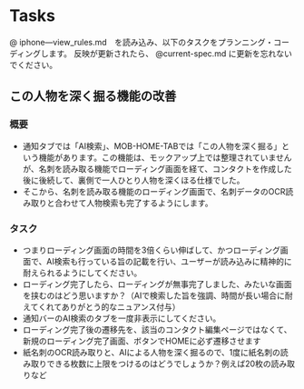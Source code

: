 # Tasks

@ iphone—view_rules.md　を読み込み、以下のタスクをプランニング・コーディングします。
反映が更新されたら、 @current-spec.md に更新を忘れないでください。

## この人物を深く掘る機能の改善

### 概要

- 通知タブでは「AI検索」、MOB-HOME-TABでは「この人物を深く掘る」という機能があります。この機能は、モックアップ上では整理されていませんが、名刺を読み取る機能でローディング画面を経て、コンタクトを作成した後に後続して、裏側で一人ひとり人物を深くほる仕様でした。
- そこから、名刺を読み取る機能のローディング画面で、名刺データのOCR読み取りと合わせて人物検索も完了するようにします。

### タスク

- つまりローディング画面の時間を3倍くらい伸ばして、かつローディング画面で、AI検索も行っている旨の記載を行い、ユーザーが読み込みに精神的に耐えられるようにしてください。
- ローディング完了したら、ローディングが無事完了しました、みたいな画面を挟むのはどう思いますか？（AIで検索した旨を強調、時間が長い場合に耐えてくれてありがとう的なニュアンス付与）
- 通知バーのAI検索のタブを一度非表示にしてください。
- ローディング完了後の遷移先を、該当のコンタクト編集ページではなくて、新規のローディング完了画面、ボタンでHOMEに必ず遷移させます
- 紙名刺のOCR読み取りと、AIによる人物を深く掘るので、1度に紙名刺の読み取りできる枚数に上限をつけるのはどうでしょうか？例えば20枚の読み取りなど
